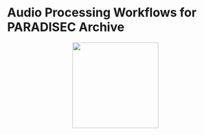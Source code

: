 # Audio Processing Workflows for PARADISEC Archive


<p align="center">
  <img width="200" src="images/rev-rev-vox.gif">
</p>
